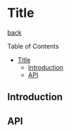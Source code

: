 Title
===
[back](../../README.md)

Table of Contents

<!--ts-->
   * [Title](#title)
      * [Introduction](#introduction)
      * [API](#api)

<!-- Added by: root, at: Sat Sep 18 06:55:41 UTC 2021 -->

<!--te-->

## Introduction

## API
```nim
```

